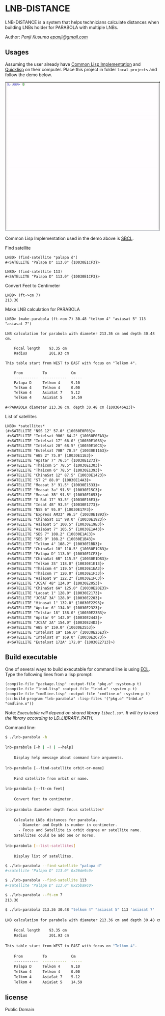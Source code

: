 # LNB-DISTANCE

LNB-DISTANCE is a system that helps technicians calculate distances when building LNBs holder for PARABOLA with multiple LNBs.

Author: _Panji Kusuma <epanji@gmail.com>_

## Usages

Assuming the user already have [Common Lisp Implementation](https://common-lisp.net/implementations) and [Quicklisp](https://www.quicklisp.org/beta/) on their computer.
Place this project in folder ```local-projects``` and follow the demo below.

![Demo](demo.gif)

Common Lisp Implementation used in the demo above is [SBCL](http://www.sbcl.org/).

Find satellite

``` common-lisp
LNBD> (find-satellite "palapa d")
#<SATELLITE "Palapa D" 113.0° {10030E1CF3}>
```

``` common-lisp
LNBD> (find-satellite 113)
#<SATELLITE "Palapa D" 113.0° {10030E1CF3}>
```

Convert Feet to Centimeter

``` common-lisp
LNBD> (ft->cm 7)
213.36
```

Make LNB calculation for PARABOLA

``` common-lisp
LNBD> (make-parabola (ft->cm 7) 30.48 "telkom 4" "asiasat 5" 113 "asiasat 7")

LNB calculation for parabola with diameter 213.36 cm and depth 30.48 cm.

    Focal length    93.35 cm
    Radius          201.93 cm

This table start from WEST to EAST with focus on "Telkom 4".

    From         To           Cm
    -----------  -----------  -----
    Palapa D     Telkom 4     9.10
    Telkom 4     Telkom 4     0.00
    Telkom 4     AsiaSat 7    5.12
    Telkom 4     AsiaSat 5    14.59

#<PARABOLA diameter 213.36 cm, depth 30.48 cm {1003646A23}>
```

List of satellites

``` common-lisp
LNBD> *satellites*
(#<SATELLITE "NSS 12" 57.0° {10030E0F03}>
 #<SATELLITE "Intelsat 906" 64.2° {10030E0FA3}>
 #<SATELLITE "Intelsat 17" 66.0° {10030E1033}>
 #<SATELLITE "Intelsat 20" 68.5° {10030E10C3}>
 #<SATELLITE "Eutelsat 70B" 70.5° {10030E1163}>
 #<SATELLITE "ABS 2" 75.0° {10030E11E3}>
 #<SATELLITE "Apstar 7" 76.5° {10030E1273}>
 #<SATELLITE "Thaicom 5" 78.5° {10030E1303}>
 #<SATELLITE "Thaicom 6" 78.5° {10030E1393}>
 #<SATELLITE "ChinaSat 12" 87.5° {10030E1423}>
 #<SATELLITE "ST 2" 88.0° {10030E14A3}>
 #<SATELLITE "Measat 3" 91.5° {10030E1533}>
 #<SATELLITE "Measat 3a" 91.5° {10030E15C3}>
 #<SATELLITE "Measat 3B" 91.5° {10030E1653}>
 #<SATELLITE "G Sat 17" 93.5° {10030E16E3}>
 #<SATELLITE "Insat 4B" 93.5° {10030E1773}>
 #<SATELLITE "NSS 6" 95.0° {10030E17F3}>
 #<SATELLITE "Express AM33" 96.5° {10030E1893}>
 #<SATELLITE "ChinaSat 11" 98.0° {10030E1923}>
 #<SATELLITE "AsiaSat 5" 100.5° {10030E19B3}>
 #<SATELLITE "AsiaSat 7" 105.5° {10030E1A43}>
 #<SATELLITE "SES 7" 108.2° {10030E1AC3}>
 #<SATELLITE "SES 9" 108.2° {10030E1B43}>
 #<SATELLITE "Telkom 4" 108.2° {10030E1BD3}>
 #<SATELLITE "ChinaSat 10" 110.5° {10030E1C63}>
 #<SATELLITE "Palapa D" 113.0° {10030E1CF3}>
 #<SATELLITE "ChinaSat 6B" 115.5° {10030E1D83}>
 #<SATELLITE "Telkom 3S" 118.0° {10030E1E13}>
 #<SATELLITE "Thaicom 4" 119.5° {10030E1EA3}>
 #<SATELLITE "Thaicom 7" 120.0° {10030E1F33}>
 #<SATELLITE "AsiaSat 9" 122.2° {10030E1FC3}>
 #<SATELLITE "JCSAT 4B" 124.0° {10030E2053}>
 #<SATELLITE "ChinaSat 6A" 125.0° {10030E20E3}>
 #<SATELLITE "Laosat 1" 128.0° {10030E2173}>
 #<SATELLITE "JCSAT 3A" 128.0° {10030E2203}>
 #<SATELLITE "Vinasat 1" 132.0° {10030E2293}>
 #<SATELLITE "Apstar 6" 134.0° {10030E2323}>
 #<SATELLITE "Telstar 18" 138.0° {10030E23B3}>
 #<SATELLITE "Apstar 9" 142.0° {10030E2443}>
 #<SATELLITE "JCSAT 2A" 154.0° {10030E24D3}>
 #<SATELLITE "ABS 6" 159.0° {10030E2553}>
 #<SATELLITE "Intelsat 19" 166.0° {10030E25E3}>
 #<SATELLITE "Intelsat 8" 169.0° {10030E2673}>
 #<SATELLITE "Eutelsat 172A" 172.0° {10030E2713}>)
```

## Build executable

One of several ways to build executable for command line is using [ECL](https://common-lisp.net/project/ecl/).
Type the following lines from a lisp prompt:

``` common-lisp
(compile-file "package.lisp" :output-file "pkg.o" :system-p t)
(compile-file "lnbd.lisp" :output-file "lnbd.o" :system-p t)
(compile-file "cmdline.lisp" :output-file "cmdline.o" :system-p t)
(c::build-program "lnb-parabola" :lisp-files '("pkg.o" "lnbd.o" "cmdline.o"))
```
Note: _Executable will depend on shared library ```libecl.so*```. It will try to load the library according to LD_LIBRARY_PATH._

Command line:

``` bash
$ ./lnb-parabola -h

lnb-parabola [-h | -? | --help]

    Display help message about command line arguments.

lnb-parabola [--find-satellite orbit-or-name]

    Find satellite from orbit or name.

lnb-parabola [--ft-cm feet]

    Convert feet to centimeter.

lnb-parabola diameter depth focus satellites*

    Calculate LNBs distances for parabola.
      - Diameter and Depth is number in centimeter.
      - Focus and Satellite is orbit degree or satellite name.
    Satellites could be add one or mores.

lnb-parabola [--list-satellites]

    Display list of satellites.
```

``` bash
$ ./lnb-parabola --find-satellite "palapa d"
#<satellite "Palapa D" 113.0° 0x26de9c0>
```

``` bash
$ ./lnb-parabola --find-satellite 113
#<satellite "Palapa D" 113.0° 0x25ba9c0>
```

``` bash
$ ./lnb-parabola --ft-cm 7
213.36
```

``` bash
$ ./lnb-parabola 213.36 30.48 "telkom 4" "asiasat 5" 113 'asiasat 7'

LNB calculation for parabola with diameter 213.36 cm and depth 30.48 cm.

    Focal length    93.35 cm
    Radius          201.93 cm

This table start from WEST to EAST with focus on "Telkom 4".

    From         To           Cm
    -----------  -----------  -----
    Palapa D     Telkom 4     9.10
    Telkom 4     Telkom 4     0.00
    Telkom 4     AsiaSat 7    5.12
    Telkom 4     AsiaSat 5    14.59
```

## license

Public Domain
